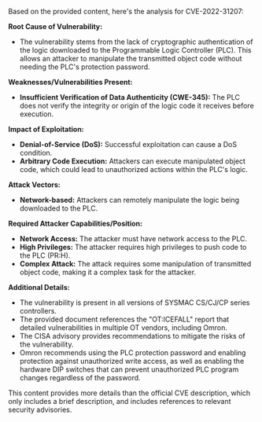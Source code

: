 Based on the provided content, here's the analysis for CVE-2022-31207:

**Root Cause of Vulnerability:**

*   The vulnerability stems from the lack of cryptographic authentication of the logic downloaded to the Programmable Logic Controller (PLC). This allows an attacker to manipulate the transmitted object code without needing the PLC's protection password.

**Weaknesses/Vulnerabilities Present:**

*   **Insufficient Verification of Data Authenticity (CWE-345):** The PLC does not verify the integrity or origin of the logic code it receives before execution.

**Impact of Exploitation:**

*   **Denial-of-Service (DoS):** Successful exploitation can cause a DoS condition.
*   **Arbitrary Code Execution:** Attackers can execute manipulated object code, which could lead to unauthorized actions within the PLC's logic.

**Attack Vectors:**

*   **Network-based:** Attackers can remotely manipulate the logic being downloaded to the PLC.

**Required Attacker Capabilities/Position:**

*   **Network Access:** The attacker must have network access to the PLC.
*   **High Privileges:** The attacker requires high privileges to push code to the PLC (PR:H).
*   **Complex Attack:** The attack requires some manipulation of transmitted object code, making it a complex task for the attacker.

**Additional Details:**

*   The vulnerability is present in all versions of SYSMAC CS/CJ/CP series controllers.
*   The provided document references the "OT:ICEFALL" report that detailed vulnerabilities in multiple OT vendors, including Omron.
*   The CISA advisory provides recommendations to mitigate the risks of the vulnerability.
*   Omron recommends using the PLC protection password and enabling protection against unauthorized write access, as well as enabling the hardware DIP switches that can prevent unauthorized PLC program changes regardless of the password.

This content provides more details than the official CVE description, which only includes a brief description, and includes references to relevant security advisories.